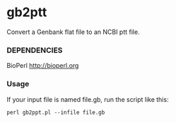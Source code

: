 # gb2ptt
Convert a Genbank flat file to an NCBI ptt file.

### DEPENDENCIES
BioPerl http://bioperl.org

### Usage

If your input file is named file.gb, run the script like this:

`perl gb2ppt.pl --infile file.gb`

